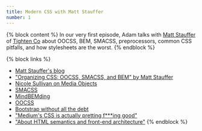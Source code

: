```yaml
---
title: Modern CSS with Matt Stauffer
number: 1
---
```


{% block content %}
In our very first episode, Adam talks with [Matt Stauffer](#) of [Tighten Co](http://tighten.co) about OOCSS, BEM, SMACSS, preprocessors, common CSS pitfalls, and how stylesheets are the worst.
{% endblock %}

{% block links %}
- [Matt Stauffer's blog](http://mattstauffer.co)
- ["Organizing CSS: OOCSS, SMACSS, and BEM" by Matt Stauffer](http://mattstauffer.co/blog/organizing-css-oocss-smacss-and-bem)
- [Nicole Sullivan on Media Objects](http://www.stubbornella.org/content/2010/06/25/the-media-object-saves-hundreds-of-lines-of-code/)
- [SMACSS](https://smacss.com/)
- [MindBEMding](http://csswizardry.com/2013/01/mindbemding-getting-your-head-round-bem-syntax/)
- [OOCSS](#)
- [Bootstrap without all the debt](https://coderwall.com/p/wixovg)
- ["Medium's CSS is actually pretting f***ing good"](#)
- ["About HTML semantics and front-end architecture"](#)
{% endblock %}
